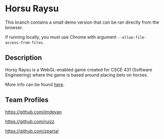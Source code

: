 Horsu Raysu
========================

This branch contains a small demo version that can be ran directly from the browser.

If running locally, you must use Chrome with argument `--allow-file-access-from-files`.

## Description

Horsy Raysu is a WebGL-enabled game created for CSCE 431 (Software Engineering) where the game is based around placing bets on horses.

More info can be found [here](http://helloruiz.com/college/horsu-raysu/ "Horsu Raysu | Hello Ruiz").

## Team Profiles

https://github.com/imdevan

https://github.com/ruizz

https://github.com/zpartal
